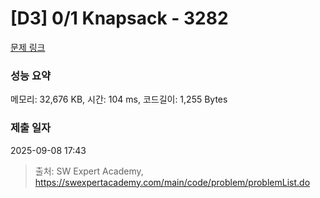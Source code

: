 # [D3] 0/1 Knapsack - 3282 

[문제 링크](https://swexpertacademy.com/main/code/problem/problemDetail.do?contestProbId=AWBJAVpqrzQDFAWr) 

### 성능 요약

메모리: 32,676 KB, 시간: 104 ms, 코드길이: 1,255 Bytes

### 제출 일자

2025-09-08 17:43



> 출처: SW Expert Academy, https://swexpertacademy.com/main/code/problem/problemList.do